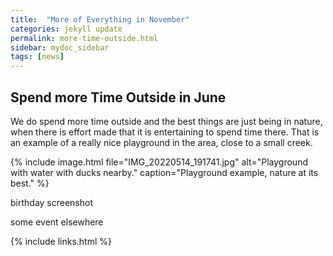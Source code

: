 ```yaml
---
title:  "More of Everything in November"
categories: jekyll update
permalink: more-time-outside.html
sidebar: mydoc_sidebar
tags: [news]
---
```


## Spend more Time Outside in June

We do spend more time outside and the best things are just being in nature, when there is effort made that it is entertaining to spend time there. That is an example of a really nice playground in the area, close to a small creek.

{% include image.html file="IMG_20220514_191741.jpg" alt="Playground with water with ducks nearby." caption="Playground example, nature at its best." %}

birthday screenshot

some event elsewhere

{% include links.html %}
